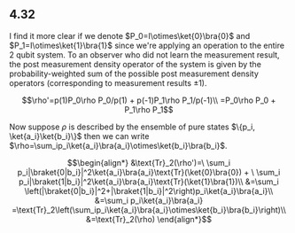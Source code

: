 ## 4.32
I find it more clear if we denote $P_0=I\otimes\ket{0}\bra{0}$ and $P_1=I\otimes\ket{1}\bra{1}$ since we're applying an operation to the entire 2 qubit system. To an observer who did not learn the measurement result, the post measurement density operator of the system is given by the probability-weighted sum of the possible post measurement density operators (corresponding to measurement results $\pm1$).
```math
\rho'=p(1)P_0\rho P_0/p(1) + p(-1)P_1\rho P_1/p(-1)\\
=P_0\rho P_0 + P_1\rho P_1
```

Now suppose $\rho$ is described by the ensemble of pure states $\{p_i, \ket{a_i}\ket{b_i}\}$ then we can write $\rho=\sum_ip_i\ket{a_i}\bra{a_i}\otimes\ket{b_i}\bra{b_i}$.
```math
\begin{align*}
&\text{Tr}_2(\rho')=\ \sum_i p_i|\braket{0|b_i}|^2\ket{a_i}\bra{a_i}\text{Tr}(\ket{0}\bra{0}) + 
\ \sum_i p_i|\braket{1|b_i}|^2\ket{a_i}\bra{a_i}\text{Tr}(\ket{1}\bra{1})\\
&=\sum_i \left(|\braket{0|b_i}|^2+|\braket{1|b_i}|^2\right)p_i\ket{a_i}\bra{a_i}\\
&=\sum_i p_i\ket{a_i}\bra{a_i} =\text{Tr}_2\left(\sum_ip_i\ket{a_i}\bra{a_i}\otimes\ket{b_i}\bra{b_i}\right)\\
&=\text{Tr}_2(\rho)
\end{align*}
```